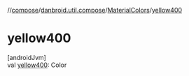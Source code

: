 //[compose](../../../index.md)/[danbroid.util.compose](../index.md)/[MaterialColors](index.md)/[yellow400](yellow400.md)

# yellow400

[androidJvm]\
val [yellow400](yellow400.md): Color
